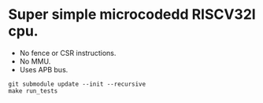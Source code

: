 # Super simple microcodedd RISCV32I cpu.

 - No fence or CSR instructions.
 - No MMU.
 - Uses APB bus.

```
git submodule update --init --recursive
make run_tests
```

